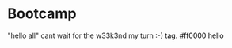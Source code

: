 # Bootcamp
"hello all"
cant wait for the w33k3nd
my turn :-)
<FONT COLOR=" "> tag. #ff0000
  hello
  
